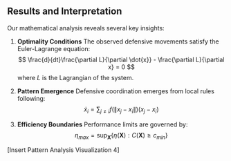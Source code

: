 ## Results and Interpretation

Our mathematical analysis reveals several key insights:

1. **Optimality Conditions**
   The observed defensive movements satisfy the Euler-Lagrange equation:
   $$ \frac{d}{dt}\frac{\partial L}{\partial \dot{x}} - \frac{\partial L}{\partial x} = 0 $$
   where $L$ is the Lagrangian of the system.

2. **Pattern Emergence**
   Defensive coordination emerges from local rules following:
   $$ \dot{x}_i = \sum_{j \neq i} f(\|x_j - x_i\|)(x_j - x_i) $$

3. **Efficiency Boundaries**
   Performance limits are governed by:
   $$ \eta_{max} = \sup_{\mathbf{X}} \{\eta(\mathbf{X}) : C(\mathbf{X}) \geq c_{min}\} $$

[Insert Pattern Analysis Visualization 4]
